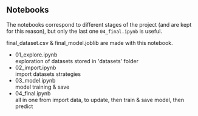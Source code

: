 ## Notebooks

The notebooks correspond to different stages of the project (and are kept for this reason), but only the last one `04_final.ipynb` is useful.

final_dataset.csv & final_model.joblib are made with this notebook.

- 01_explore.ipynb<br/>
exploration of datasets stored in 'datasets' folder
- 02_import.ipynb <br/>
import datasets strategies
- 03_model.ipynb <br/>
model training & save
- 04_final.ipynb <br/>
all in one from import data, to update, then train & save model, then predict